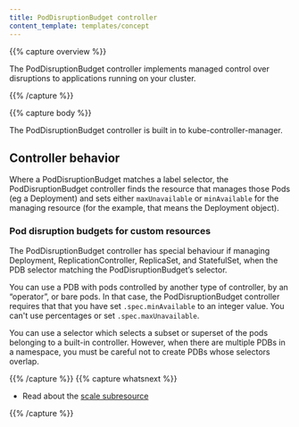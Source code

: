 ```yaml
---
title: PodDisruptionBudget controller
content_template: templates/concept
---
```


{{% capture overview %}}

The PodDisruptionBudget controller implements managed control over disruptions
to applications running on your cluster.

{{% /capture %}}

{{% capture body %}}

The PodDisruptionBudget controller is built in to kube-controller-manager.

## Controller behavior

Where a PodDisruptionBudget matches a label selector, the PodDisruptionBudget
controller finds the resource that manages those Pods (eg a Deployment) and
sets either `maxUnavailable` or `minAvailable` for the managing resource
(for the example, that means the Deployment object).


### Pod disruption budgets for custom resources
The PodDisruptionBudget controller has special behaviour if managing
Deployment, ReplicationController, ReplicaSet, and StatefulSet, when the PDB
selector matching the PodDisruptionBudget’s selector.

You can use a PDB with pods controlled by another type of controller, by an “operator”,
or bare pods. In that case, the PodDisruptionBudget controller requires that
that you have set `.spec.minAvailable` to an integer value. You can't use
percentages or set `.spec.maxUnavailable`.

You can use a selector which selects a subset or superset of the pods
belonging to a built-in controller. However, when there are multiple
PDBs in a namespace, you must be careful not to create PDBs whose
selectors overlap.

{{% /capture %}}
{{% capture whatsnext %}}

* Read about the [scale subresource](https://git.k8s.io/community/contributors/design-proposals/autoscaling/horizontal-pod-autoscaler.md#scale-subresource)

{{% /capture %}}
